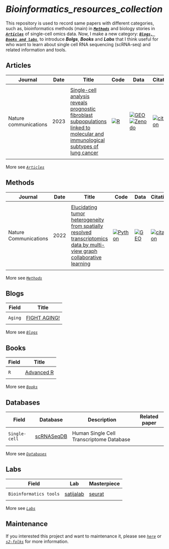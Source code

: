 # *Bioinformatics_resources_collection*
This repository is used to record same papers with different categories, such as, bioinformatics methods (main) in [***`Methods`***](posts/methods/index.html) and biology stories in [***`Articles`***](posts/Articles/index.html) of single-cell omics data.
Now, I make a new category: [***`Blogs, Books and labs`***](posts/blogsbookslabs/index.html), to introduce ***Bolgs***, ***Books*** and ***Labs*** that I think useful for who want to learn about single cell RNA sequencing (scRNA-seq) and related information and tools.

## Articles
| Journal | Date | Title | Code | Data | Citation |
| -- | -- | -- | -- | -- | -- |
|||||||
| Nature communications | 2023 | [Single-cell analysis reveals prognostic fibroblast subpopulations linked to molecular and immunological subtypes of lung cancer](https://doi.org/10.1038/s41467-023-35832-6) | [![R](https://img.shields.io/badge/-R-198ce7)](https://github.com/cjh-lab/NCOMMS_NSCLC_scFibs) | [![GEO](https://img.shields.io/badge/-GEO-336699)](https://www.ncbi.nlm.nih.gov/geo/query/acc.cgi?acc=GSE153935) [![Zenodo](https://img.shields.io/badge/-Zenodo-024dad)](https://zenodo.org/record/7400873#.ZCZBDl5LgQ8) | [![citation](https://img.shields.io/badge/dynamic/json?label=citation&query=citationCount&url=https%3A%2F%2Fapi.semanticscholar.org%2Fgraph%2Fv1%2Fpaper%2Fa5b158dbafff3ade8a9779c134441e5f3db18e2d%3Ffields%3DcitationCount)](https://www.semanticscholar.org/paper/Single-cell-analysis-reveals-prognostic-fibroblast-Hanley-Waise/a5b158dbafff3ade8a9779c134441e5f3db18e2d) |
|||||||

More see [*`Articles`*](posts/Articles/index.html)

## Methods
| Journal | Date | Title | Code | Data | Citation |
| -- | -- | -- | -- | -- | -- |
|||||||
| Nature Communications | 2022 | [Elucidating tumor heterogeneity from spatially resolved transcriptomics data by multi-view graph collaborative learning](https://doi.org/10.1038/s41467-022-33619-9) | [![Python](https://img.shields.io/badge/-Python-3572a5)](https://github.com/cmzuo11/stMVC) | [![GEO](https://img.shields.io/badge/-GEO-336699)](https://www.ncbi.nlm.nih.gov/geo/query/acc.cgi?acc=GSE176078) | [![citation](https://img.shields.io/badge/dynamic/json?label=citation&query=citationCount&url=https%3A%2F%2Fapi.semanticscholar.org%2Fgraph%2Fv1%2Fpaper%2F09690abc5440dec515c14256dccf7fe45acee988%3Ffields%3DcitationCount)](https://www.semanticscholar.org/paper/09690abc5440dec515c14256dccf7fe45acee988) |
|||||||

More see [*`Methods`*](posts/methods/index.html)

## Blogs
| Field | Title |
| -- | -- |
|||
| `Aging` | [FIGHT AGING!](https://www.fightaging.org/) |
|||

More see [*`Blogs`*](posts/blogs/index.html)

## Books
| Field | Title |
| -- | -- |
|||
| `R` | [Advanced R](https://adv-r.hadley.nz/index.html) |
|||

More see [*`Books`*](posts/books/index.html)

## Databases
| Field | Database | Description | Related paper |
| -- | -- | -- | -- |
||||
| `Single-cell` | [scRNASeqDB](https://bioinfo.uth.edu/scrnaseqdb/) | Human Single Cell Transcriptome Database | |
||||

More see [*`Databases`*](posts/databases/index.html)

## Labs
| Field | Lab | Masterpiece |
| -- | -- | -- |
||||
| `Bioinformatics tools` | [satijalab](https://satijalab.org/) | [seurat](https://github.com/satijalab/seurat)  |
||||

More see [*`Labs`*](posts/labs/index.html)

## Maintenance
If you interested this project and want to maintenance it, please see [*`here`*](posts/description/index.html) or [*`s2-folks`*](https://github.com/allenai/s2-folks/tree/main) for more information.

